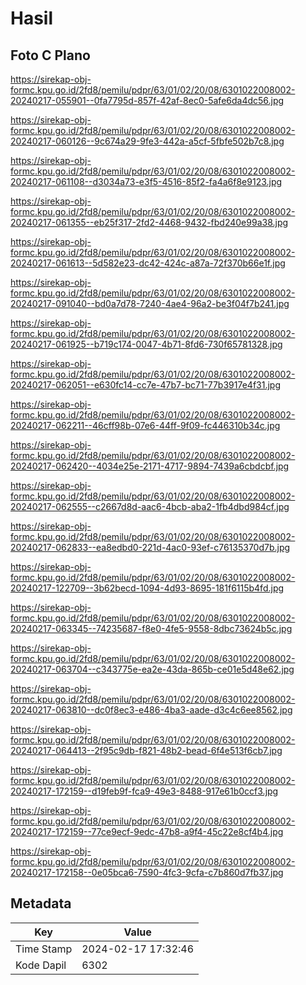 # Hasil

## Foto C Plano

https://sirekap-obj-formc.kpu.go.id/2fd8/pemilu/pdpr/63/01/02/20/08/6301022008002-20240217-055901--0fa7795d-857f-42af-8ec0-5afe6da4dc56.jpg

https://sirekap-obj-formc.kpu.go.id/2fd8/pemilu/pdpr/63/01/02/20/08/6301022008002-20240217-060126--9c674a29-9fe3-442a-a5cf-5fbfe502b7c8.jpg

https://sirekap-obj-formc.kpu.go.id/2fd8/pemilu/pdpr/63/01/02/20/08/6301022008002-20240217-061108--d3034a73-e3f5-4516-85f2-fa4a6f8e9123.jpg

https://sirekap-obj-formc.kpu.go.id/2fd8/pemilu/pdpr/63/01/02/20/08/6301022008002-20240217-061355--eb25f317-2fd2-4468-9432-fbd240e99a38.jpg

https://sirekap-obj-formc.kpu.go.id/2fd8/pemilu/pdpr/63/01/02/20/08/6301022008002-20240217-061613--5d582e23-dc42-424c-a87a-72f370b66e1f.jpg

https://sirekap-obj-formc.kpu.go.id/2fd8/pemilu/pdpr/63/01/02/20/08/6301022008002-20240217-091040--bd0a7d78-7240-4ae4-96a2-be3f04f7b241.jpg

https://sirekap-obj-formc.kpu.go.id/2fd8/pemilu/pdpr/63/01/02/20/08/6301022008002-20240217-061925--b719c174-0047-4b71-8fd6-730f65781328.jpg

https://sirekap-obj-formc.kpu.go.id/2fd8/pemilu/pdpr/63/01/02/20/08/6301022008002-20240217-062051--e630fc14-cc7e-47b7-bc71-77b3917e4f31.jpg

https://sirekap-obj-formc.kpu.go.id/2fd8/pemilu/pdpr/63/01/02/20/08/6301022008002-20240217-062211--46cff98b-07e6-44ff-9f09-fc446310b34c.jpg

https://sirekap-obj-formc.kpu.go.id/2fd8/pemilu/pdpr/63/01/02/20/08/6301022008002-20240217-062420--4034e25e-2171-4717-9894-7439a6cbdcbf.jpg

https://sirekap-obj-formc.kpu.go.id/2fd8/pemilu/pdpr/63/01/02/20/08/6301022008002-20240217-062555--c2667d8d-aac6-4bcb-aba2-1fb4dbd984cf.jpg

https://sirekap-obj-formc.kpu.go.id/2fd8/pemilu/pdpr/63/01/02/20/08/6301022008002-20240217-062833--ea8edbd0-221d-4ac0-93ef-c76135370d7b.jpg

https://sirekap-obj-formc.kpu.go.id/2fd8/pemilu/pdpr/63/01/02/20/08/6301022008002-20240217-122709--3b62becd-1094-4d93-8695-181f6115b4fd.jpg

https://sirekap-obj-formc.kpu.go.id/2fd8/pemilu/pdpr/63/01/02/20/08/6301022008002-20240217-063345--74235687-f8e0-4fe5-9558-8dbc73624b5c.jpg

https://sirekap-obj-formc.kpu.go.id/2fd8/pemilu/pdpr/63/01/02/20/08/6301022008002-20240217-063704--c343775e-ea2e-43da-865b-ce01e5d48e62.jpg

https://sirekap-obj-formc.kpu.go.id/2fd8/pemilu/pdpr/63/01/02/20/08/6301022008002-20240217-063810--dc0f8ec3-e486-4ba3-aade-d3c4c6ee8562.jpg

https://sirekap-obj-formc.kpu.go.id/2fd8/pemilu/pdpr/63/01/02/20/08/6301022008002-20240217-064413--2f95c9db-f821-48b2-bead-6f4e513f6cb7.jpg

https://sirekap-obj-formc.kpu.go.id/2fd8/pemilu/pdpr/63/01/02/20/08/6301022008002-20240217-172159--d19feb9f-fca9-49e3-8488-917e61b0ccf3.jpg

https://sirekap-obj-formc.kpu.go.id/2fd8/pemilu/pdpr/63/01/02/20/08/6301022008002-20240217-172159--77ce9ecf-9edc-47b8-a9f4-45c22e8cf4b4.jpg

https://sirekap-obj-formc.kpu.go.id/2fd8/pemilu/pdpr/63/01/02/20/08/6301022008002-20240217-172158--0e05bca6-7590-4fc3-9cfa-c7b860d7fb37.jpg


## Metadata

| Key        | Value               |
| ---------- | ------------------- |
| Time Stamp | 2024-02-17 17:32:46 |
| Kode Dapil | 6302                |



